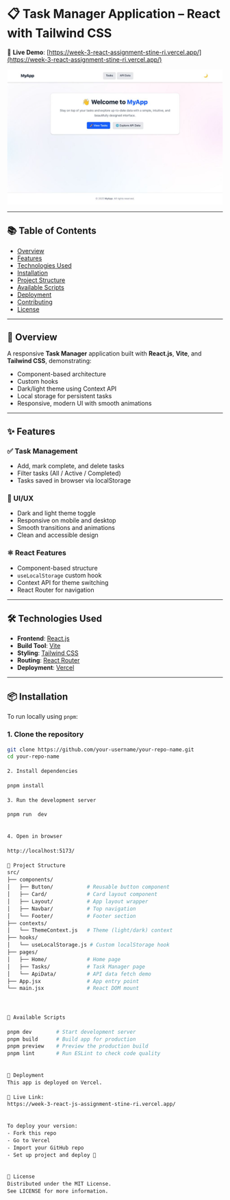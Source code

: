 # 📋 Task Manager Application – React with Tailwind CSS

🚀 **Live Demo**: [https://week-3-react-assignment-stine-ri.vercel.app/](https://week-3-react-assignment-stine-ri.vercel.app/)

![Task Manager Screenshot](./screenshots/download%20(1).png)

---

## 📚 Table of Contents

- [Overview](#overview)
- [Features](#features)
- [Technologies Used](#technologies-used)
- [Installation](#installation)
- [Project Structure](#project-structure)
- [Available Scripts](#available-scripts)
- [Deployment](#deployment)
- [Contributing](#contributing)
- [License](#license)

---

## 📝 Overview

A responsive **Task Manager** application built with **React.js**, **Vite**, and **Tailwind CSS**, demonstrating:

- Component-based architecture
- Custom hooks
- Dark/light theme using Context API
- Local storage for persistent tasks
- Responsive, modern UI with smooth animations

---

## ✨ Features

### ✅ Task Management
- Add, mark complete, and delete tasks
- Filter tasks (All / Active / Completed)
- Tasks saved in browser via localStorage

### 🎨 UI/UX
- Dark and light theme toggle
- Responsive on mobile and desktop
- Smooth transitions and animations
- Clean and accessible design

### ⚛️ React Features
- Component-based structure
- `useLocalStorage` custom hook
- Context API for theme switching
- React Router for navigation

---

## 🛠 Technologies Used

- **Frontend**: [React.js](https://reactjs.org/)
- **Build Tool**: [Vite](https://vitejs.dev/)
- **Styling**: [Tailwind CSS](https://tailwindcss.com/)
- **Routing**: [React Router](https://reactrouter.com/)
- **Deployment**: [Vercel](https://vercel.com/)

---

## 📦 Installation

To run locally using `pnpm`:

### 1. Clone the repository

```bash
git clone https://github.com/your-username/your-repo-name.git
cd your-repo-name

2. Install dependencies

pnpm install

3. Run the development server

pnpm run  dev


4. Open in browser

http://localhost:5173/

📁 Project Structure
src/
├── components/
│   ├── Button/           # Reusable button component
│   ├── Card/             # Card layout component
│   ├── Layout/           # App layout wrapper
│   ├── Navbar/           # Top navigation
│   └── Footer/           # Footer section
├── contexts/
│   └── ThemeContext.js   # Theme (light/dark) context
├── hooks/
│   └── useLocalStorage.js # Custom localStorage hook
├── pages/
│   ├── Home/             # Home page
│   ├── Tasks/            # Task Manager page
│   └── ApiData/          # API data fetch demo
├── App.jsx               # App entry point
└── main.jsx              # React DOM mount



🧪 Available Scripts

pnpm dev        # Start development server
pnpm build      # Build app for production
pnpm preview    # Preview the production build
pnpm lint       # Run ESLint to check code quality


🚀 Deployment
This app is deployed on Vercel.

🔗 Live Link:
https://week-3-react-js-assignment-stine-ri.vercel.app/


To deploy your version:
- Fork this repo
- Go to Vercel
- Import your GitHub repo
- Set up project and deploy 🚀


🪪 License
Distributed under the MIT License.
See LICENSE for more information.

